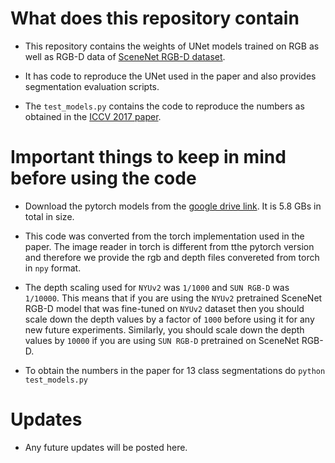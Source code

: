 # What does this repository contain

* This repository contains the weights of UNet models trained on RGB as well as RGB-D data of [SceneNet RGB-D dataset](https://robotvault.bitbucket.io/scenenet-rgbd.html).

* It has code to reproduce the UNet used in the paper and also provides segmentation evaluation scripts.

* The `test_models.py` contains the code to reproduce the numbers as obtained in the [ICCV 2017 paper](http://www.imperial.ac.uk/media/imperial-college/research-centres-and-groups/dyson-robotics-lab/jmccormac_etal_iccv2017.pdf).

# Important things to keep in mind before using the code

* Download the pytorch models from the [google drive link](https://drive.google.com/open?id=1cv95981C8vJ9YZY4QowcqcaU1hW2lj1W). It is 5.8 GBs in total in size.

* This code was converted from the torch implementation used in the paper. The image reader in torch is different from tthe pytorch version and therefore we provide the rgb and depth files convereted from torch in `npy` format. 

* The depth scaling used for `NYUv2` was `1/1000` and `SUN RGB-D` was `1/10000`. This means that if you are using the `NYUv2` pretrained SceneNet RGB-D model that was fine-tuned on `NYUv2` dataset then you should scale down the depth values by a factor of `1000` before using it for any new future experiments. Similarly, you should scale down the depth values by `10000` if you are using `SUN RGB-D` pretrained on SceneNet RGB-D.

* To obtain the numbers in the paper for 13 class segmentations do `python test_models.py`

# Updates 

* Any future updates will be posted here.
